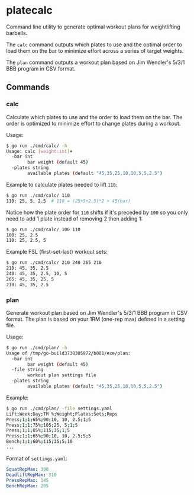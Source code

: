 # platecalc

Command line utility to generate optimal workout plans for weightlifting
barbells.

The `calc` command outputs which plates to use and the optimal order to load
them on the bar to minimize effort across a series of target weights.

The `plan` command outputs a workout plan based on Jim Wendler's 5/3/1 BBB
program in CSV format.

## Commands

### calc

Calculate which plates to use and the order to load them on the bar. The
order is optimized to minimize effort to change plates during a workout.

Usage:

```sh
$ go run ./cmd/calc/ -h
Usage: calc [weight:int]+
  -bar int
        bar weight (default 45)
  -plates string
        available plates (default "45,35,25,10,10,5,5,2.5")
```

Example to calculate plates needed to lift `110`:

```sh
$ go run ./cmd/calc/ 110
110: 25, 5, 2.5  # 110 = (25+5+2.5)*2 + 45(bar)
```

Notice how the plate order for `110` shifts if it's preceded by `100` so you
only need to add 1 plate instead of removing 2 then adding 1:

```sh
$ go run ./cmd/calc/ 100 110
100: 25, 2.5
110: 25, 2.5, 5
```

Example FSL (first-set-last) workout sets:

```sh
$ go run ./cmd/calc/ 210 240 265 210
210: 45, 35, 2.5
240: 45, 35, 2.5, 10, 5
265: 45, 35, 25, 5
210: 45, 35, 2.5
```

### plan

Generate workout plan based on Jim Wendler's 5/3/1 BBB program in CSV format.
The plan is based on your 1RM (one-rep max) defined in a setting file.

Usage:

```sh
$ go run ./cmd/plan/ -h
Usage of /tmp/go-build3738305972/b001/exe/plan:
  -bar int
        bar weight (default 45)
  -file string
        workout plan settings file
  -plates string
        available plates (default "45,35,25,10,10,5,5,2.5")
```

Example:

```sh
$ go run ./cmd/plan/ -file settings.yaml
Lift;Week;Day;TM %;Weight;Plates;Sets;Reps
Press;1;1;65%;90;10, 10, 2.5;1;5
Press;1;1;75%;105;25, 5;1;5
Press;1;1;85%;115;35;1;5
Press;1;1;65%;90;10, 10, 2.5;5;5
Bench;1;1;60%;115;35;5;10
...
```

Format of `settings.yaml`:

```yaml
SquatRepMax: 300
DeadliftRepMax: 310
PressRepMax: 145
BenchRepMax: 205
```
